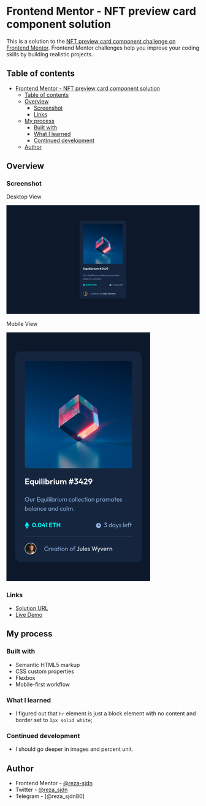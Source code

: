 # Frontend Mentor - NFT preview card component solution

This is a solution to the [NFT preview card component challenge on Frontend Mentor](https://www.frontendmentor.io/challenges/nft-preview-card-component-SbdUL_w0U). Frontend Mentor challenges help you improve your coding skills by building realistic projects. 

## Table of contents

- [Frontend Mentor - NFT preview card component solution](#frontend-mentor---nft-preview-card-component-solution)
  - [Table of contents](#table-of-contents)
  - [Overview](#overview)
    - [Screenshot](#screenshot)
    - [Links](#links)
  - [My process](#my-process)
    - [Built with](#built-with)
    - [What I learned](#what-i-learned)
    - [Continued development](#continued-development)
  - [Author](#author)


## Overview

### Screenshot

Desktop View

![](./desktop-screenshot.jpg)

Mobile View

![](./mobile-screenshot.jpg)


### Links

- [Solution URL](https://github.com/reza-sjdn/nft-preview-card-component)
- [Live Demo](https://reza-sjdn.github.io/nft-preview-card-component)


## My process

### Built with

- Semantic HTML5 markup
- CSS custom properties
- Flexbox
- Mobile-first workflow


### What I learned

- I figured out that `hr` element is just a block element with no content and border set to `1px solid white`;


### Continued development

- I should go deeper in images and percent unit.


## Author

- Frontend Mentor - [@reza-sjdn](https://www.frontendmentor.io/profile/reza-sjdn)
- Twitter - [@reza_sjdn](https://www.twitter.com/reza_sjdn)
- Telegram - [@reza_sjdn80]